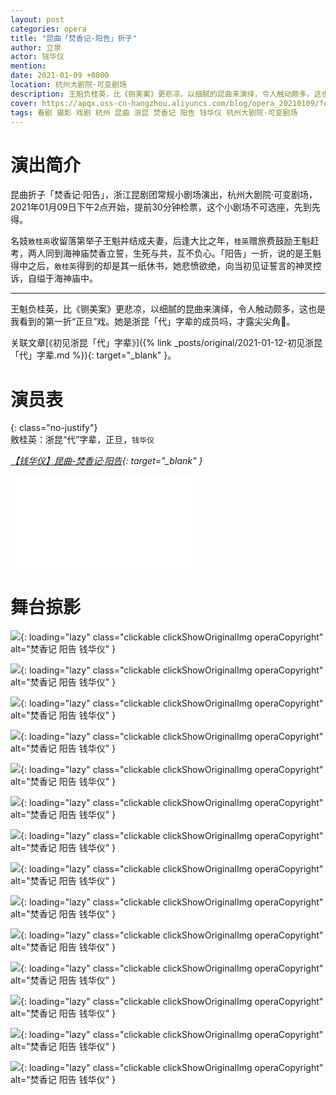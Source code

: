 ```yaml
---
layout: post
categories: opera
title: "昆曲「焚香记·阳告」折子"
author: 立泉
actor: 钱华仪
mention: 
date: 2021-01-09 +0800
location: 杭州大剧院·可变剧场
description: 王魁负桂英，比《铡美案》更悲凉，以细腻的昆曲来演绎，令人触动颇多，这也是我看到的第一折“正旦”戏。她是浙昆「代」字辈的成员吗，才露尖尖角🦄️。
cover: https://apqx.oss-cn-hangzhou.aliyuncs.com/blog/opera_20210109/fenxiangji_yanggao/DSC02132_thumb.jpg
tags: 看剧 摄影 戏剧 杭州 昆曲 浙昆 焚香记 阳告 钱华仪 杭州大剧院·可变剧场
---
```


# 演出简介

昆曲折子「焚香记·阳告」，浙江昆剧团常规小剧场演出，杭州大剧院·可变剧场，2021年01月09日下午2点开始，提前30分钟检票，这个小剧场不可选座，先到先得。

名妓`敫桂英`收留落第举子王魁并结成夫妻，后逢大比之年，`桂英`赠旅费鼓励王魁赶考，两人同到海神庙焚香立誓，生死与共，互不负心。「阳告」一折，说的是王魁得中之后，`敫桂英`得到的却是其一纸休书，她悲愤欲绝，向当初见证誓言的神灵控诉，自缢于海神庙中。

<hr class="line-divider" />

王魁负桂英，比《铡美案》更悲凉，以细腻的昆曲来演绎，令人触动颇多，这也是我看到的第一折“正旦”戏。她是浙昆「代」字辈的成员吗，才露尖尖角🦄️。

关联文章[《初见浙昆「代」字辈》]({% link _posts/original/2021-01-12-初见浙昆「代」字辈.md %}){: target="_blank" }。

# 演员表

{: class="no-justify"}   
敫桂英：浙昆“代”字辈，正旦，`钱华仪`

*[【钱华仪】昆曲-焚香记·阳告](https://www.bilibili.com/video/BV1Wi4y1c7HX){: target="_blank" }*

<div class="video-container">
<iframe loading="lazy" src="//player.bilibili.com/player.html?aid=543683890&bvid=BV1Wi4y1c7HX&cid=282400319&page=1" scrolling="no" border="0" frameborder="no" framespacing="0" allowfullscreen="true"> </iframe>
</div>

# 舞台掠影

![](https://apqx.oss-cn-hangzhou.aliyuncs.com/blog/opera_20210109/fenxiangji_yanggao/DSC02132_thumb.jpg){: loading="lazy" class="clickable clickShowOriginalImg operaCopyright" alt="焚香记 阳告 钱华仪" }

![](https://apqx.oss-cn-hangzhou.aliyuncs.com/blog/opera_20210109/fenxiangji_yanggao/DSC02133_thumb.jpg){: loading="lazy" class="clickable clickShowOriginalImg operaCopyright" alt="焚香记 阳告 钱华仪" }

![](https://apqx.oss-cn-hangzhou.aliyuncs.com/blog/opera_20210109/fenxiangji_yanggao/DSC02134_thumb.jpg){: loading="lazy" class="clickable clickShowOriginalImg operaCopyright" alt="焚香记 阳告 钱华仪" }

![](https://apqx.oss-cn-hangzhou.aliyuncs.com/blog/opera_20210109/fenxiangji_yanggao/DSC02135_thumb.jpg){: loading="lazy" class="clickable clickShowOriginalImg operaCopyright" alt="焚香记 阳告 钱华仪" }

![](https://apqx.oss-cn-hangzhou.aliyuncs.com/blog/opera_20210109/fenxiangji_yanggao/DSC02136_thumb.jpg){: loading="lazy" class="clickable clickShowOriginalImg operaCopyright" alt="焚香记 阳告 钱华仪" }

![](https://apqx.oss-cn-hangzhou.aliyuncs.com/blog/opera_20210109/fenxiangji_yanggao/DSC02146_thumb.jpg){: loading="lazy" class="clickable clickShowOriginalImg operaCopyright" alt="焚香记 阳告 钱华仪" }

![](https://apqx.oss-cn-hangzhou.aliyuncs.com/blog/opera_20210109/fenxiangji_yanggao/DSC02147_thumb.jpg){: loading="lazy" class="clickable clickShowOriginalImg operaCopyright" alt="焚香记 阳告 钱华仪" }

![](https://apqx.oss-cn-hangzhou.aliyuncs.com/blog/opera_20210109/fenxiangji_yanggao/DSC02149_thumb.jpg){: loading="lazy" class="clickable clickShowOriginalImg operaCopyright" alt="焚香记 阳告 钱华仪" }

![](https://apqx.oss-cn-hangzhou.aliyuncs.com/blog/opera_20210109/fenxiangji_yanggao/DSC02150_thumb.jpg){: loading="lazy" class="clickable clickShowOriginalImg operaCopyright" alt="焚香记 阳告 钱华仪" }

![](https://apqx.oss-cn-hangzhou.aliyuncs.com/blog/opera_20210109/fenxiangji_yanggao/DSC02152_thumb.jpg){: loading="lazy" class="clickable clickShowOriginalImg operaCopyright" alt="焚香记 阳告 钱华仪" }

![](https://apqx.oss-cn-hangzhou.aliyuncs.com/blog/opera_20210109/fenxiangji_yanggao/DSC02158_thumb.jpg){: loading="lazy" class="clickable clickShowOriginalImg operaCopyright" alt="焚香记 阳告 钱华仪" }

![](https://apqx.oss-cn-hangzhou.aliyuncs.com/blog/opera_20210109/fenxiangji_yanggao/DSC02161_thumb.jpg){: loading="lazy" class="clickable clickShowOriginalImg operaCopyright" alt="焚香记 阳告 钱华仪" }

![](https://apqx.oss-cn-hangzhou.aliyuncs.com/blog/opera_20210109/fenxiangji_yanggao/DSC02162_thumb.jpg){: loading="lazy" class="clickable clickShowOriginalImg operaCopyright" alt="焚香记 阳告 钱华仪" }

![](https://apqx.oss-cn-hangzhou.aliyuncs.com/blog/opera_20210109/fenxiangji_yanggao/DSC02163_thumb.jpg){: loading="lazy" class="clickable clickShowOriginalImg operaCopyright" alt="焚香记 阳告 钱华仪" }
